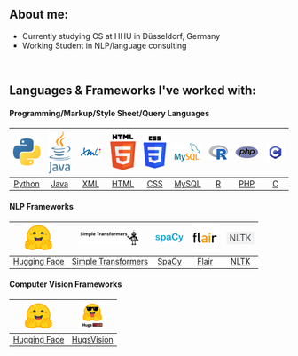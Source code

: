 ## About me:

- Currently studying CS at HHU in Düsseldorf, Germany
- Working Student in NLP/language consulting

<br>

## Languages & Frameworks I've worked with:

#### Programming/Markup/Style Sheet/Query Languages

| <img src="python.png" width=50> | <img src="java.png" width=50> | <img src="xml.png" width=50>  | <img src="html.png" width=50> | <img src="css.png" width=50> |<img src="mysql.png" width=50> | <img src="r.png" width=50> | <img src="php.png" width=50> | <img src="c.png" width=50> |
|:---:|:---:|:---:|:---:|:---:|:---:|:---:|:---:|:---:|
| <a href="https://www.python.org/">Python</a> | <a href="https://www.java.com/">Java</a> | <a href="https://www.w3.org/XML/">XML</a> | <a href="https://www.w3.org/html/">HTML</a> | <a href="https://www.w3.org/Style/CSS/">CSS</a> | <a href="https://www.mysql.com/">MySQL</a> | <a href="https://www.r-project.org/">R</a> | <a href="https://www.php.net/">PHP</a> | <a href="https://www.iso.org/standard/74528.html">C</a> |

#### NLP Frameworks

| <img src="huggingface.png" width=50> | <img src="simpletransformers.png" width=110> | <img src="spacy.png" width=50> | <img src="flair.png" width=50> | <img src="nltk.png" width=50> |
|:---:|:---:|:---:|:---:|:---:|
| <a href="https://huggingface.co/">Hugging Face</a> | <a href="https://simpletransformers.ai/">Simple Transformers</a> | <a href="https://spacy.io/">SpaCy</a>  | <a href="https://github.com/flairNLP/flair">Flair</a>| <a href="https://www.nltk.org/">NLTK</a> |

#### Computer Vision Frameworks

| <img src="huggingface.png" width=50> | <img src="hugsvision.png" width=50> |
|:---:|:---:|
| <a href="https://huggingface.co/">Hugging Face</a> | <a href="https://github.com/qanastek/HugsVision">HugsVision</a> |
